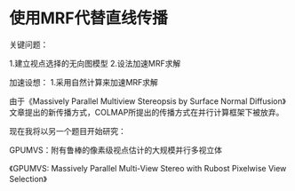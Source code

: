 # 使用MRF代替直线传播

关键问题：

1.建立视点选择的无向图模型
2.设法加速MRF求解

加速设想：
1.采用自然计算来加速MRF求解

由于《Massively Parallel Multiview Stereopsis by Surface Normal Diffusion》文章提出的新传播方式，COLMAP所提出的传播方式在并行计算框架下被放弃。

现在我将以另一个题目开始研究：

GPUMVS：附有鲁棒的像素级视点估计的大规模并行多视立体

《GPUMVS: Massively Parallel Multi-View Stereo with Rubost Pixelwise View Selection》
